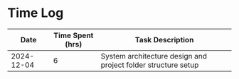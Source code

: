 # Time Log

| Date       | Time Spent (hrs) | Task Description                                              |
| ---------- | ---------------- | ------------------------------------------------------------- |
| 2024-12-04 | 6                | System architecture design and project folder structure setup |
